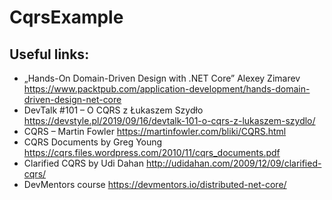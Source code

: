 # CqrsExample

## Useful links:
- „Hands-On Domain-Driven Design with .NET Core” Alexey Zimarev https://www.packtpub.com/application-development/hands-domain-driven-design-net-core
- DevTalk #101 – O CQRS z Łukaszem Szydło https://devstyle.pl/2019/09/16/devtalk-101-o-cqrs-z-lukaszem-szydlo/
- CQRS – Martin Fowler https://martinfowler.com/bliki/CQRS.html
- CQRS Documents by Greg Young https://cqrs.files.wordpress.com/2010/11/cqrs_documents.pdf
- Clarified CQRS by Udi Dahan http://udidahan.com/2009/12/09/clarified-cqrs/
- DevMentors course https://devmentors.io/distributed-net-core/
